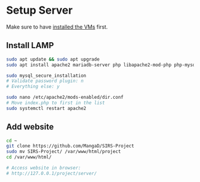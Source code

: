 # Setup Server

Make sure to have [installed the VMs](InstallVMs.md) first.

## Install LAMP

```sh
sudo apt update && sudo apt upgrade
sudo apt install apache2 mariadb-server php libapache2-mod-php php-mysql

sudo mysql_secure_installation
# Validate password plugin: n
# Everything else: y

sudo nano /etc/apache2/mods-enabled/dir.conf
# Move index.php to first in the list
sudo systemctl restart apache2
```

## Add website

```sh
cd ~
git clone https://github.com/MangaD/SIRS-Project
sudo mv SIRS-Project/ /var/www/html/project
cd /var/www/html/

# Access website in browser:
# http://127.0.0.1/project/server/
```